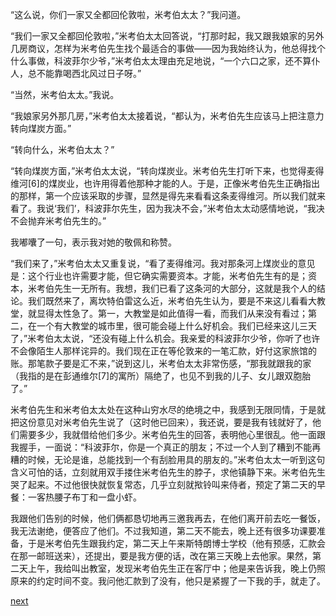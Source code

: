 
“这么说，你们一家又全都回伦敦啦，米考伯太太？”我问道。

“我们一家又全都回伦敦啦，”米考伯太太回答说，“打那时起，我又跟我娘家的另外几房商议，怎样为米考伯先生找个最适合的事做——因为我始终认为，他总得找个什么事做，科波菲尔少爷，”米考伯太太理由充足地说，“一个六口之家，还不算仆人，总不能靠喝西北风过日子呀。”

“当然，米考伯太太。”我说。

“我娘家另外那几房，”米考伯太太接着说，“都认为，米考伯先生应该马上把注意力转向煤炭方面。”

“转向什么，米考伯太太？”

“转向煤炭方面，”米考伯太太说，“转向煤炭业。米考伯先生打听下来，也觉得麦得维河[6]的煤炭业，也许用得着他那种才能的人。于是，正像米考伯先生正确指出的那样，第一个应该采取的步骤，显然是得先来看看这条麦得维河。所以我们就来看了。我说‘我们’，科波菲尔先生，因为我决不会，”米考伯太太动感情地说，“我决不会抛弃米考伯先生的。”

我嘟囔了一句，表示我对她的敬佩和称赞。

“我们来了，”米考伯太太又重复说，“看了麦得维河。我对那条河上煤炭业的意见是：这个行业也许需要才能，但它确实需要资本。才能，米考伯先生有的是；资本，米考伯先生一无所有。我想，我们已看了这条河的大部分，这就是我个人的结论。我们既然来了，离坎特伯雷这么近，米考伯先生认为，要是不来这儿看看大教堂，就显得太性急了。第一，大教堂是如此值得一看，而我们从来没有看过；第二，在一个有大教堂的城市里，很可能会碰上什么好机会。我们已经来这儿三天了，”米考伯太太说，“还没有碰上什么机会。我亲爱的科波菲尔少爷，你听了也许不会像陌生人那样诧异的。我们现在正在等伦敦来的一笔汇款，好付这家旅馆的账。那笔款子要是汇不来，”说到这儿，米考伯太太非常伤感，“那我就跟我的家（我指的是在彭通维尔[7]的寓所）隔绝了，也见不到我的儿子、女儿跟双胞胎了。”

米考伯先生和米考伯太太处在这种山穷水尽的绝境之中，我感到无限同情，于是就把这份意见对米考伯先生说了（这时他已回来），我还说，要是我有钱就好了，他们需要多少，我就借给他们多少。米考伯先生的回答，表明他心里很乱。他一面跟我握手，一面说：“科波菲尔，你是一个真正的朋友；不过一个人到了糟到不能再糟的时候，无论是谁，总能找到一个有刮脸用具的朋友的。”米考伯太太一听到这句含义可怕的话，立刻就用双手搂住米考伯先生的脖子，求他镇静下来。米考伯先生哭了起来。不过他很快就恢复常态，几乎立刻就揿铃叫来侍者，预定了第二天的早餐：一客热腰子布丁和一盘小虾。

我跟他们告别的时候，他们俩都恳切地再三邀我再去，在他们离开前去吃一餐饭，我无法谢绝，便答应了他们。不过我知道，第二天不能去，晚上还有很多功课要准备，于是米考伯先生跟我约定，第二天上午来斯特朗博士学校（他有预感，汇款会在那一邮班送来），还提出，要是我方便的话，改在第三天晚上去他家。果然，第二天上午，我给叫出教室，发现米考伯先生正在客厅中；他是来告诉我，晚上仍照原来的约定时间不变。我问他汇款到了没有，他只是紧握了一下我的手，就走了。

[next](page238)